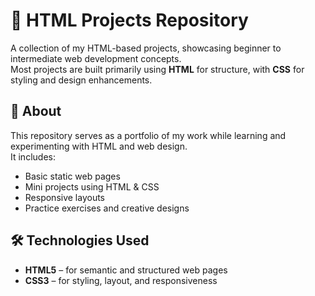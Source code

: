 # 📂 HTML Projects Repository

A collection of my HTML-based projects, showcasing beginner to intermediate web development concepts.  
Most projects are built primarily using **HTML** for structure, with **CSS** for styling and design enhancements.

## 📜 About
This repository serves as a portfolio of my work while learning and experimenting with HTML and web design.  
It includes:
- Basic static web pages
- Mini projects using HTML & CSS
- Responsive layouts
- Practice exercises and creative designs

## 🛠 Technologies Used
- **HTML5** – for semantic and structured web pages
- **CSS3** – for styling, layout, and responsiveness

